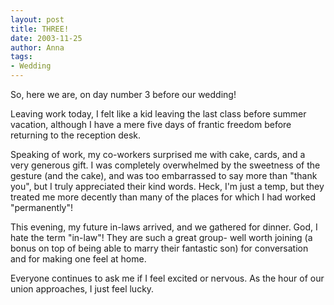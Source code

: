 ```yaml
---
layout: post
title: THREE!
date: 2003-11-25
author: Anna
tags:
- Wedding
---
```


So, here we are, on day number 3 before our wedding!

Leaving work today, I felt like a kid leaving the last class before
summer vacation, although I have a mere five days of frantic freedom
before returning to the reception desk.

Speaking of work, my co-workers surprised me with cake, cards, and a
very generous gift. I was completely overwhelmed by the sweetness of
the gesture (and the cake), and was too embarrassed to say more than
"thank you", but I truly appreciated their kind words. Heck, I'm just a
temp, but they treated me more decently than many of the places for
which I had worked "permanently"!

This evening, my future in-laws arrived, and we gathered for dinner.
God, I hate the term "in-law"! They are such a great group- well worth
joining (a bonus on top of being able to marry their fantastic son) for
conversation and for making one feel at home.

Everyone continues to ask me if I feel excited or nervous. As the
hour of our union approaches, I just feel lucky.
